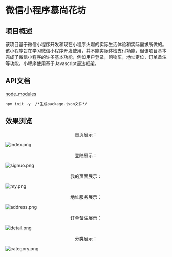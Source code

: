

# 微信小程序慕尚花坊

## 项目概述

该项目基于微信小程序开发和现在小程序火爆的实际生活体验和实际需求所做的。该小程序旨在学习微信小程序开发使用，并不能实际体检支付功能，但该项目基本完成了微信小程序的许多基本功能，例如用户登录，购物车，地址定位，订单备注等功能。小程序使用基于Javascript语法框架。 

## API文档

[node_modules ](https://github.com/node-modules)

```
npm init -y  /*生成package.json文件*/   
```





## 效果浏览

<div style="text-align:center">首页展示：</div>

  ![index.png](./image/index.png)

<div style="text-align:center">登陆展示：</div>

![signuo.png](./image/signup.png)

<div style="text-align:center">我的页面展示： </div>

![my.png](./image/my.png)

<div style="text-align:center">地址服务展示：</div>

![address.png](./image/address.png)

<div style="text-align:center">订单备注展示：</div>

![detail.png](./image/detail.png)

<div style="text-align:center">分类展示：</div>

![category.png](./image/category.png)













